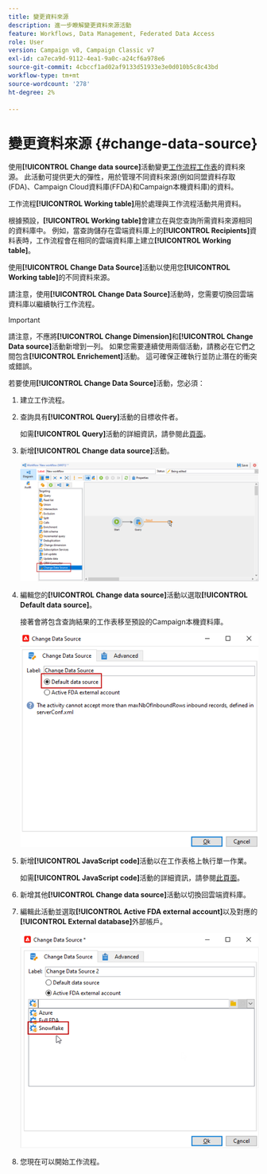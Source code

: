 ```yaml
---
title: 變更資料來源
description: 進一步瞭解變更資料來源活動
feature: Workflows, Data Management, Federated Data Access
role: User
version: Campaign v8, Campaign Classic v7
exl-id: ca7eca9d-9112-4ea1-9a0c-a24cf6a978e6
source-git-commit: 4cbccf1ad02af9133d51933e3e0d010b5c8c43bd
workflow-type: tm+mt
source-wordcount: '278'
ht-degree: 2%

---
```


# 變更資料來源 {#change-data-source}

使用&#x200B;**[!UICONTROL Change data source]**&#x200B;活動變更[工作流程工作表](use-workflow-data.md#workflow-temporary-work-table)的資料來源。 此活動可提供更大的彈性，用於管理不同資料來源(例如同盟資料存取(FDA)、Campaign Cloud資料庫(FFDA)和Campaign本機資料庫)的資料。

工作流程&#x200B;**[!UICONTROL Working table]**&#x200B;用於處理與工作流程活動共用資料。

根據預設，**[!UICONTROL Working table]**&#x200B;會建立在與您查詢所需資料來源相同的資料庫中。
例如，當查詢儲存在雲端資料庫上的&#x200B;**[!UICONTROL Recipients]**&#x200B;資料表時，工作流程會在相同的雲端資料庫上建立&#x200B;**[!UICONTROL Working table]**。

使用&#x200B;**[!UICONTROL Change Data Source]**&#x200B;活動以使用您&#x200B;**[!UICONTROL Working table]**&#x200B;的不同資料來源。

請注意，使用&#x200B;**[!UICONTROL Change Data Source]**&#x200B;活動時，您需要切換回雲端資料庫以繼續執行工作流程。

>[!IMPORTANT]
>
>請注意，不應將&#x200B;**[!UICONTROL Change Dimension]**&#x200B;和&#x200B;**[!UICONTROL Change Data source]**&#x200B;活動新增到一列。 如果您需要連續使用兩個活動，請務必在它們之間包含&#x200B;**[!UICONTROL Enrichement]**&#x200B;活動。 這可確保正確執行並防止潛在的衝突或錯誤。

若要使用&#x200B;**[!UICONTROL Change Data Source]**&#x200B;活動，您必須：

1. 建立工作流程。

1. 查詢具有&#x200B;**[!UICONTROL Query]**&#x200B;活動的目標收件者。

   如需&#x200B;**[!UICONTROL Query]**&#x200B;活動的詳細資訊，請參閱此[頁面](query.md#create-a-query)。

1. 新增&#x200B;**[!UICONTROL Change data source]**&#x200B;活動。

   ![](assets/change-data-source.png)

1. 編輯您的&#x200B;**[!UICONTROL Change data source]**&#x200B;活動以選取&#x200B;**[!UICONTROL Default data source]**。

   接著會將包含查詢結果的工作表移至預設的Campaign本機資料庫。

   ![](assets/change-data-source_2.png)

1. 新增&#x200B;**[!UICONTROL JavaScript code]**&#x200B;活動以在工作表格上執行單一作業。

   如需&#x200B;**[!UICONTROL JavaScript code]**&#x200B;活動的詳細資訊，請參閱[此頁面](sql-code-and-javascript-code.md#javascript-code)。

1. 新增其他&#x200B;**[!UICONTROL Change data source]**&#x200B;活動以切換回雲端資料庫。

1. 編輯此活動並選取&#x200B;**[!UICONTROL Active FDA external account]**&#x200B;以及對應的&#x200B;**[!UICONTROL External database]**&#x200B;外部帳戶。

   ![](assets/change-data-source_3.png)

1. 您現在可以開始工作流程。

